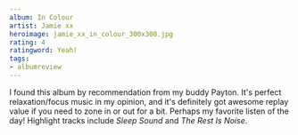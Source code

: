 ```yaml
---
album: In Colour
artist: Jamie xx
heroimage: jamie_xx_in_colour_300x300.jpg
rating: 4
ratingword: Yeah!
tags:
- albumreview
---
```

I found this album by recommendation from my buddy Payton. It's perfect
relaxation/focus music in my opinion, and it's definitely got awesome replay
value if you need to zone in or out for a bit. Perhaps my favorite listen of the
day! Highlight tracks include _Sleep Sound_ and _The Rest Is Noise_.
